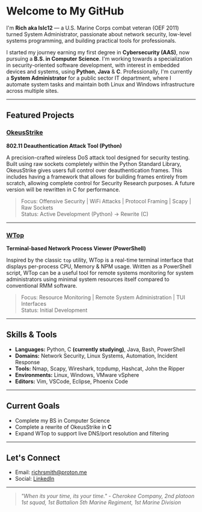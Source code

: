 # Welcome to My GitHub

I'm **Rich aka Islc12** — a U.S. Marine Corps combat veteran (OEF 2011) turned System Administrator, passionate about network security, low-level systems programming, and building practical tools for professionals.

I started my journey earning my first degree in **Cybersecurity (AAS)**, now pursuing a **B.S. in Computer Science**. I'm working towards a specialization in security-oriented software development, with interest in embedded devices and systems, using **Python**, **Java** & **C**. Professionally, I'm currently a **System Administrator** for a public sector IT department, where I automate system tasks and maintain both Linux and Windows infrastructure across multiple sites.

---

## Featured Projects

### [OkeusStrike](https://github.com/Islc12/OkeusStrike)
**802.11 Deauthentication Attack Tool (Python)**

A precision-crafted wireless DoS attack tool designed for security testing. Built using raw sockets completely within the Python Standard Library, OkeusStrike gives users full control over deauthentication frames. This includes having a framework that allows for building frames entirely from scratch, allowing complete control for Security Research purposes. A future version will be rewritten in C for performance.

> Focus: Offensive Security | WiFi Attacks | Protocol Framing | Scapy | Raw Sockets  
> Status: Active Development (Python) → Rewrite (C)

---

### [WTop](https://github.com/Islc12/WTop)
**Terminal-based Network Process Viewer (PowerShell)**

Inspired by the classic `top` utility, WTop is a real-time terminal interface that displays per-process CPU, Memory & NPM usage. Written as a PowerShell script, WTop can be a useful tool for remote systems monitoring for system administrators using minimal system resources itself compared to conventional RMM software.

> Focus: Resource Monitoring | Remote System Administration | TUI Interfaces  
> Status: Initial Development

---

## Skills & Tools

- **Languages:** Python, C **(currently studying)**, Java, Bash, PowerShell
- **Domains:** Network Security, Linux Systems, Automation, Incident Response
- **Tools:** Nmap, Scapy, Wireshark, tcpdump, Hashcat, John the Ripper
- **Environments:** Linux, Windows, VMware vSphere
- **Editors:** Vim, VSCode, Eclipse, Phoenix Code

---

## Current Goals

- Complete my BS in Computer Science
- Complete a rewrite of OkeusStrike in **C**
- Expand WTop to support live DNS/port resolution and filtering

---

## Let's Connect

- Email: [richrsmith@proton.me](mailto:richrsmith@proton.me)  
- Social: [LinkedIn](https://www.linkedin.com/in/rrsmith52324)  

---

> *"When its your time, its your time." - Cherokee Company, 2nd platoon 1st squad, 1st Battalion 5th Marine Regiment, 1st Marine Division*
